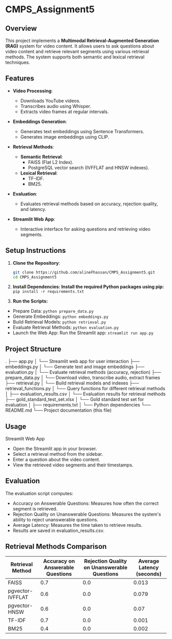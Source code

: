 # CMPS_Assignment5

## Overview

This project implements a **Multimodal Retrieval-Augmented Generation (RAG)** system for video content. It allows users to ask questions about video content and retrieve relevant segments using various retrieval methods. The system supports both semantic and lexical retrieval techniques.

## Features

- **Video Processing**:
  - Downloads YouTube videos.
  - Transcribes audio using Whisper.
  - Extracts video frames at regular intervals.

- **Embeddings Generation**:
  - Generates text embeddings using Sentence Transformers.
  - Generates image embeddings using CLIP.

- **Retrieval Methods**:
  - **Semantic Retrieval**:
    - FAISS (Flat L2 Index).
    - PostgreSQL vector search (IVFFLAT and HNSW indexes).
  - **Lexical Retrieval**:
    - TF-IDF.
    - BM25.

- **Evaluation**:
  - Evaluates retrieval methods based on accuracy, rejection quality, and latency.

- **Streamlit Web App**:
  - Interactive interface for asking questions and retrieving video segments.

## Setup Instructions

1. **Clone the Repository**:
   ```bash
   git clone https://github.com/alineFhassan/CMPS_Assignment5.git
   cd CMPS_Assignment5

2. **Install Dependencies: Install the required Python packages using pip:**
```pip install -r requirements.txt```

3. **Run the Scripts:**
- Prepare Data:
```python prepare_data.py```
- Generate Embeddings:
```python embeddings.py```
- Build Retrieval Models:
```python retrieval.py```
- Evaluate Retrieval Methods:
```python evaluation.py```
- Launch the Web App: Run the Streamlit app:
```streamlit run app.py```

## Project Structure
.
├── app.py
│   └── Streamlit web app for user interaction
├── embeddings.py
│   └── Generate text and image embeddings
├── evaluation.py
│   └── Evaluate retrieval methods (accuracy, rejection)
├── prepare_data.py
│   └── Download video, transcribe audio, extract frames
├── retrieval.py
│   └── Build retrieval models and indexes
├── retrieval_functions.py
│   └── Query functions for different retrieval methods
│
├── evaluation_results.csv
│   └── Evaluation results for retrieval methods
├── gold_standard_test_set.xlsx
│   └── Gold standard test set for evaluation
│
├── requirements.txt
│   └── Python dependencies
└── README.md
    └── Project documentation (this file)


## Usage
Streamlit Web App
- Open the Streamlit app in your browser.
- Select a retrieval method from the sidebar.
- Enter a question about the video content.
- View the retrieved video segments and their timestamps.

## Evaluation
The evaluation script computes:
- Accuracy on Answerable Questions: Measures how often the correct segment is retrieved.
- Rejection Quality on Unanswerable Questions: Measures the system's ability to reject unanswerable questions.
- Average Latency: Measures the time taken to retrieve results.
- Results are saved in evaluation_results.csv.

## Retrieval Methods Comparison

| Retrieval Method   | Accuracy on Answerable Questions | Rejection Quality on Unanswerable Questions | Average Latency (seconds) |
|---------------------|----------------------------------|---------------------------------------------|---------------------------|
| FAISS              | 0.7                              | 0.0                                         | 0.013                     |
| pgvector-IVFFLAT   | 0.6                              | 0.0                                         | 0.079                     |
| pgvector-HNSW      | 0.6                              | 0.0                                         | 0.07                      |
| TF-IDF             | 0.7                              | 0.0                                         | 0.001                     |
| BM25               | 0.4                              | 0.0                                         | 0.002                     |

